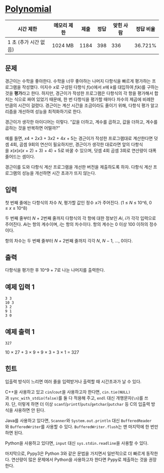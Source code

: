 # [Polynomial](https://www.acmicpc.net/problem/19575)

| 시간 제한 | 메모리 제한 | 제출 | 정답 | 맞힌 사람 | 정답 비율 |
| --- | --- | --- | --- | --- | --- |
| 1 초 (추가 시간 없음) | 1024 MB | 1184 | 398 | 336 | 36.721% |

## 문제

경근이는 수학을 좋아한다. 수학을 너무 좋아하는 나머지 다항식을 빠르게 평가하는 프로그램을 작성했다. 미지수 *x*로 구성된 다항식 *f*(*x*)에서 *x*에 *k*를 대입하여 *f*(*k*)를 구하는 것을 **평가**라고 한다. 하지만, 경근이가 작성한 프로그램은 다항식의 각 항을 평가해서 합치는 식으로 짜여 있었기 때문에, 한 번 다항식을 평가할 때마다 차수의 제곱에 비례한 만큼의 시간이 걸렸다. 경근이는 계산 시간을 조금이라도 줄이기 위해, 다항식 평가 알고리즘을 개선하여 성능을 최적화하기로 한다.

경근이가 생각한 아이디어는 이렇다. “값을 더하고, 계수를 곱하고, 값을 더하고, 계수를 곱하는 것을 반복하면 어떨까?”

예를 들면, *x*4 + 2*x*3 + 3*x*2 + 4*x* + 5는 경근이가 작성한 프로그램대로 계산한다면 덧셈 4회, 곱셈 9회의 연산이 필요하지만, 경근이가 생각한 대로라면 앞의 다항식을 *x*(*x*(*x*(*x* + 2) + 3) + 4) + 5로 바꿀 수 있으며, 덧셈 4회 곱셈 3회로 연산량이 대폭 줄어드는 셈이다.

경근이를 도와 다항식 계산 프로그램을 개선한 버전을 제출하도록 하자. 다항식 계산 프로그램의 성능을 개선하면 시간 초과가 뜨지 않는다.

## 입력

첫 번째 줄에는 다항식의 차수 *N*, 평가할 값인 정수 *x*가 주어진다. (1 ≤ *N* ≤ 10^6, 0 ≤ *x* ≤ 10^8)

두 번째 줄부터 *N* + 2번째 줄까지 다항식의 각 항에 대한 정보인 *Ai*, *i*가 각각 입력으로 주어진다. *Ai*는 항의 계수이며, *i*는 항의 차수이다. 항의 계수는 0 이상 100 이하의 정수이다.

항의 차수는 두 번째 줄부터 *N +* 2번째 줄까지 각각 *N*, *N* − 1, ..., 0이다.

## 출력

다항식을 평가한 후 10^9 + 7로 나눈 나머지를 출력한다.

## 예제 입력 1

```
3 3
10 3
3 2
9 1
3 0

```

## 예제 출력 1

```
327

```

10 × 27 + 3 × 9 + 9 × 3 + 3 × 1 = 327

## 힌트

입출력 방식이 느리면 여러 줄을 입력받거나 출력할 때 시간초과가 날 수 있다.

C++을 사용하고 있고 `cin`/`cout`을 사용하고자 한다면, `cin.tie(NULL)`과 `sync_with_stdio(false)`를 둘 다 적용해 주고, `endl` 대신 개행문자(`\n`)를 쓰자. 단, 이렇게 하면 더 이상 `scanf`/`printf`/`puts`/`getchar`/`putchar` 등 C의 입출력 방식을 사용하면 안 된다.

Java를 사용하고 있다면, `Scanner`와 `System.out.println` 대신 `BufferedReader`와 `BufferedWriter`를 사용할 수 있다. `BufferedWriter.flush`는 맨 마지막에 한 번만 하면 된다.

Python을 사용하고 있다면, `input` 대신 `sys.stdin.readline`을 사용할 수 있다.

마지막으로, Pypy3은 Python 3와 같은 문법을 가지면서 일반적으로 더 빠르게 동작한다. 연산량이 많은 문제에서 Python을 사용하고자 한다면 Pypy로 제출하는 것을 권장한다.

